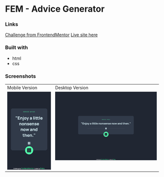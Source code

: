 # FEM - Advice Generator

### Links

[Challenge from FrontendMentor](https://www.frontendmentor.io/challenges/advice-generator-app-QdUG-13db)
[Live site here](https://mgksp.github.io/advice_generator/)

### Built with

- html
- css

### Screenshots

<table>
  <tr>
    <td>Mobile Version</td>
    <td>Desktop Version</td>
  </tr>
  <tr valign="top">
    <td><img src="./screenshots/mobile.png" alt="mobile version" /></td>
    <td><img src="./screenshots/desktop.png" alt="desktop version" /></td>
  </tr>
</table>
